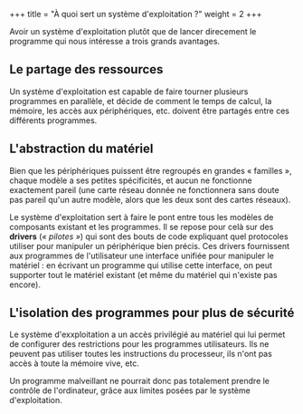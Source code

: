+++
title = "À quoi sert un système d'exploitation ?"
weight = 2
+++

Avoir un système d'exploitation plutôt que de lancer direcement le programme qui nous
intéresse a trois grands avantages.

## Le partage des ressources

Un système d'exploitation est capable de faire tourner plusieurs programmes en
parallèle, et décide de comment le temps de calcul, la mémoire, les accès aux
périphériques, etc. doivent être partagés entre ces différents programmes.

## L'abstraction du matériel

Bien que les périphériques puissent être regroupés en grandes « familles »,
chaque modèle a ses petites spécificités, et aucun ne fonctionne exactement pareil
(une carte réseau donnée ne fonctionnera sans doute pas pareil qu'un autre modèle, 
alors que les deux sont des cartes réseaux).

Le système d'exploitation sert à faire le pont entre tous les modèles de composants
existant et les programmes. Il se repose pour celà sur des **drivers** (*« pilotes »*)
qui sont des bouts de code expliquant quel protocoles utiliser pour manipuler un
périphérique bien précis. Ces drivers fournissent aux programmes de l'utilisateur une interface
unifiée pour manipuler le matériel : en écrivant un programme qui utilise cette interface,
on peut supporter tout le matériel existant (et même du matériel qui n'existe pas encore).

## L'isolation des programmes pour plus de sécurité

Le système d'exxploitation a un accès privilégié au matériel qui lui permet de
configurer des restrictions pour les programmes utilisateurs. Ils ne peuvent
pas utiliser toutes les instructions du processeur, ils n'ont pas accès à toute la
mémoire vive, etc.

Un programme malveillant ne pourrait donc pas totalement prendre le contrôle de
l'ordinateur, grâce aux limites posées par le système d'exploitation.

